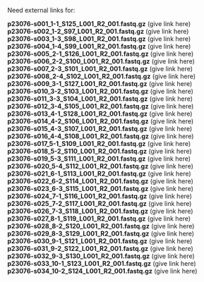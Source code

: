 Need external links for:

**p23076-s001_1-1_S125_L001_R2_001.fastq.gz** (give link here)<br>
**p23076-s002_1-2_S97_L001_R2_001.fastq.gz** (give link here)<br>
**p23076-s003_1-3_S98_L001_R2_001.fastq.gz** (give link here)<br>
**p23076-s004_1-4_S99_L001_R2_001.fastq.gz** (give link here)<br>
**p23076-s005_2-1_S126_L001_R2_001.fastq.gz** (give link here)<br>
**p23076-s006_2-2_S100_L001_R2_001.fastq.gz** (give link here)<br>
**p23076-s007_2-3_S101_L001_R2_001.fastq.gz** (give link here)<br>
**p23076-s008_2-4_S102_L001_R2_001.fastq.gz** (give link here)<br>
**p23076-s009_3-1_S127_L001_R2_001.fastq.gz** (give link here)<br>
**p23076-s010_3-2_S103_L001_R2_001.fastq.gz** (give link here)<br>
**p23076-s011_3-3_S104_L001_R2_001.fastq.gz** (give link here)<br>
**p23076-s012_3-4_S105_L001_R2_001.fastq.gz** (give link here)<br>
**p23076-s013_4-1_S128_L001_R2_001.fastq.gz** (give link here)<br>
**p23076-s014_4-2_S106_L001_R2_001.fastq.gz** (give link here)<br>
**p23076-s015_4-3_S107_L001_R2_001.fastq.gz** (give link here)<br>
**p23076-s016_4-4_S108_L001_R2_001.fastq.gz** (give link here)<br>
**p23076-s017_5-1_S109_L001_R2_001.fastq.gz** (give link here)<br>
**p23076-s018_5-2_S110_L001_R2_001.fastq.gz** (give link here)<br>
**p23076-s019_5-3_S111_L001_R2_001.fastq.gz** (give link here)<br>
**p23076-s020_5-4_S112_L001_R2_001.fastq.gz** (give link here)<br>
**p23076-s021_6-1_S113_L001_R2_001.fastq.gz** (give link here)<br>
**p23076-s022_6-2_S114_L001_R2_001.fastq.gz** (give link here)<br>
**p23076-s023_6-3_S115_L001_R2_001.fastq.gz** (give link here)<br>
**p23076-s024_7-1_S116_L001_R2_001.fastq.gz** (give link here)<br>
**p23076-s025_7-2_S117_L001_R2_001.fastq.gz** (give link here)<br>
**p23076-s026_7-3_S118_L001_R2_001.fastq.gz** (give link here)<br>
**p23076-s027_8-1_S119_L001_R2_001.fastq.gz** (give link here)<br>
**p23076-s028_8-2_S120_L001_R2_001.fastq.gz** (give link here)<br>
**p23076-s029_8-3_S129_L001_R2_001.fastq.gz** (give link here)<br>
**p23076-s030_9-1_S121_L001_R2_001.fastq.gz** (give link here)<br>
**p23076-s031_9-2_S122_L001_R2_001.fastq.gz** (give link here)<br>
**p23076-s032_9-3_S130_L001_R2_001.fastq.gz** (give link here)<br>
**p23076-s033_10-1_S123_L001_R2_001.fastq.gz** (give link here)<br>
**p23076-s034_10-2_S124_L001_R2_001.fastq.gz** (give link here)<br>
